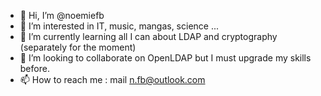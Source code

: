 - 👋 Hi, I’m @noemiefb
- 👀 I’m interested in IT, music, mangas, science ...
- 🌱 I’m currently learning all I can about LDAP and cryptography (separately for the moment)
- 💞️ I’m looking to collaborate on OpenLDAP but I must upgrade my skills before.
- 📫 How to reach me : mail n.fb@outlook.com

<!---
noemiefb/noemiefb is a ✨ special ✨ repository because its `README.md` (this file) appears on your GitHub profile.
You can click the Preview link to take a look at your changes.
--->
